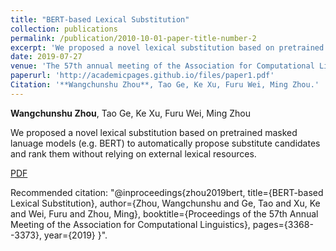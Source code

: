 ```yaml
---
title: "BERT-based Lexical Substitution"
collection: publications
permalink: /publication/2010-10-01-paper-title-number-2
excerpt: 'We proposed a novel lexical substitution based on pretrained masked lanuage models (e.g. BERT) to automatically propose substitute candidates and rank them without relying on external lexical resources.'
date: 2019-07-27
venue: 'The 57th annual meeting of the Association for Computational Linguistics. (ACL, 2019)'
paperurl: 'http://academicpages.github.io/files/paper1.pdf'
Citation: '**Wangchunshu Zhou**, Tao Ge, Ke Xu, Furu Wei, Ming Zhou.'
---
```


**Wangchunshu Zhou**, Tao Ge, Ke Xu, Furu Wei, Ming Zhou

We proposed a novel lexical substitution based on pretrained masked lanuage models (e.g. BERT) to automatically propose substitute candidates and rank them without relying on external lexical resources.

[PDF](http://academicpages.github.io/files/paper1.pdf)

Recommended citation: "@inproceedings{zhou2019bert,
  title={BERT-based Lexical Substitution},
  author={Zhou, Wangchunshu and Ge, Tao and Xu, Ke and Wei, Furu and Zhou, Ming},
  booktitle={Proceedings of the 57th Annual Meeting of the Association for Computational Linguistics},
  pages={3368--3373},
  year={2019}
}".
